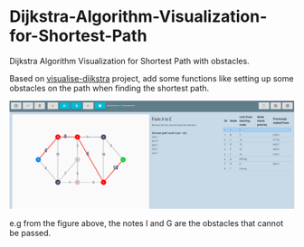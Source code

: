 # Dijkstra-Algorithm-Visualization-for-Shortest-Path
Dijkstra Algorithm Visualization for Shortest Path with obstacles.

Based on [visualise-dijkstra](https://github.com/tanxh33/visualise-dijkstra) project, add some functions like setting up some obstacles on the path when finding the shortest path.

<img src="https://github.com/cs-buzz/Dijkstra-Algorithm-Visualization-for-Shortest-Path/blob/main/img/obstacles.png" alt="image-20220204095056346" style="zoom:67%;" />

e.g from the figure above, the notes I and G are the obstacles that cannot be passed.

